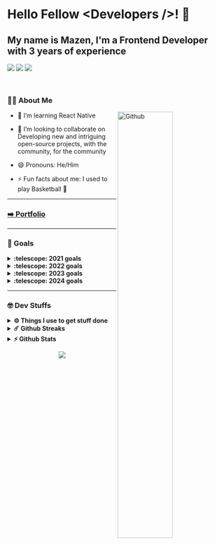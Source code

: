 # Hello Fellow &lt;Developers /&gt;! 👋

## My name is Mazen, I'm a Frontend Developer with 3 years of experience

<a target="_blank" href="https://medium.com/@mazenadel19"><img src="https://img.shields.io/badge/Medium%20-%231572B6.svg?&style=flat&logo=medium&logoColor=white" /></a>
<a href="mailto:mazenadel19@gmail.com?subject=Hello%20Mazen"><img src="https://img.shields.io/badge/gmail-%23D14836.svg?style=flat&logo=gmail&logoColor=white" /></a>
<a target="_blank" href="https://www.linkedin.com/in/mazen-adel19/">
<img src="https://img.shields.io/badge/linkedin%20-%230077B5.svg?style=flat&logo=linkedin&logoColor=white"/>
</a>
<!-- <a target="_blank" href="https://www.codewars.com/users/maz1na9el"><img src="https://img.shields.io/badge/Codewars-B1361E?&style=flat&logo=codewars&logoColor=greye" /></a>
<a target="_blank" href="https://leetcode.com/mazenadel19/"><img src="https://img.shields.io/badge/-LeetCode-FFA116?style=flat&logo=LeetCode&logoColor=black" /></a>
<a href="https://profile.codersrank.io/user/mazenadel19/"><img src="https://img.shields.io/badge/-codersrank-72a0a8?style=flat&logo=CodersRank&logoColor=white" /></a> -->
<br>

### 👨‍💻 About Me 


 <img width="50%" align="right" alt="Github" src="https://raw.githubusercontent.com/onimur/.github/master/.resources/git-header.svg" />

- 🌱 I’m learning React Native

- 👯 I’m looking to collaborate on Developing new and intriguing open-source projects, with the community, for the community

- 😄 Pronouns: He/Him

- ⚡ Fun facts about me: I used to play Basketball 🏀

<hr/>

	
### [➡️ Portfolio](https://mazenadel19.vercel.app/)

<hr />	

<!--
<details>
	<summary> <h3>🕹️ Skills</h3> </summary>
<img src="https://media.giphy.com/media/UpWDPgxcHiR1e/giphy.gif" width="50%">

</details>

<p align="left">
  <a href="https://skillicons.dev">
    <img src="https://skillicons.dev/icons?i=html,css,sass,bootstrap,javascript,typescript,react,redux,materialui,firebase,git,linux,postman,figma,xd" />
  </a>
</p>
 
---

-->

### 🎯 Goals
<details>
  <summary><b>:telescope: 2021 goals</b></summary>
<br>
  Get a full-time job as a Frontend Developer ✔️
</details>

<details>
  <summary><b>:telescope: 2022 goals</b></summary>
<br>
  Become a Mid-Level Developer ✔️
</details>

<details>
  <summary><b>:telescope: 2023 goals</b></summary>
<br>
 - Become a Software Engineer, not a Developer ❌ <i>failed because too vague</i>
<br/>
 - Make a Contribution to an Open Source  to another project I'm passionate about ❌  <i>50/50 reported two bugs for a library, but I was looking forward to fixing something</i> 
</details>

<details>
  <summary><b>:telescope: 2024 goals</b></summary>
<br>
 - Learn a React Native
</details>
<hr />

### 🤓 Dev Stuffs
<details>
  <br />
  <summary><b>⚙️ Things I use to get stuff done</b></summary>
	<ul>
	    <li><b>OS:</b> Lubuntu 20.04</li>
	    <li><b>Laptop: </b> Aspire-E5 (i5)</li>
	    <li><b>Browser: </b> Chrome Web Browser</li>
	    <li><b>Terminal: </b> ZSH: Terminal</li>
	    <li><b>Code Editor:</b> VSCode </li>
	    <li><b>To Stay Updated:</b> Dev.to, Medium, and Linkedin.</li>
	    <br />
</details>

<details>
  <summary><b>☄️ Github Streaks</b></summary>

  <br />
  <img height="180em" src="https://github-readme-streak-stats.herokuapp.com/?user=mazenadel19&hide_border=true" />
</details>

<details>
  <summary><b>⚡ Github Stats</b></summary>

<br />	
  
[![mazenadel19's GitHub Stats](https://github-readme-stats.vercel.app/api/?username=mazenadel19&count_private=true&showicons=true&hide_border=true)]()
[![mazenadel19's GitHub Language Stats](https://github-readme-stats.vercel.app/api/top-langs/?username=mazenadel19&exclude_repo=KNN-Image-Classification&show_icons=true&hide_border=true&layout=compact&langs_count=8)]()

  
</details>


<p align="center">
  <img align="center" src="https://media.giphy.com/media/lD76yTC5zxZPG/giphy.gif">
</p>
